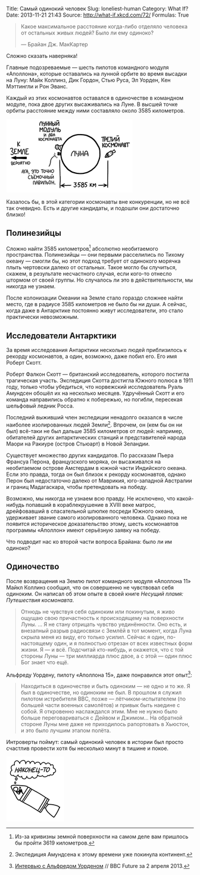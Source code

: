 Title: Самый одинокий человек
Slug: loneliest-human
Category: What If?
Date: 2013-11-21 21:43
Source: http://what-if.xkcd.com/72/
Formulas: True

> Какое максимальное расстояние когда-либо отделяло человека от остальных живых людей? Было ли ему одиноко?
>
> — Брайан Дж. МакКартер

Сложно сказать наверняка!

Главные подозреваемые — шесть пилотов командного модуля «Аполлона», которые оставались на лунной орбите во время высадки на Луну: Майк Коллинз, Дик Гордон, Стью Руса, Эл Уорден, Кен Мэттингли и Рон Эванс.

Каждый из этих космонавтов оставался в одиночестве в командном модуле, пока двое других высаживались на Луне. В высшей точке орбиты расстояние между ними составляло около 3585 километров.

![](/uploads/072-loneliest-human/lonely_apollo_ru_1.png "С другой стороны, человечество никогда не бывало дальше от этих болванов в скафандрах")

Казалось бы, в этой категории космонавты вне конкуренции, но не всё так очевидно. Есть и другие кандидаты, и подошли они достаточно близко!

## Полинезийцы

Сложно найти 3585 километров[^1] абсолютно необитаемого пространства. Полинезийцы — они первыми расселились по Тихому океану — смогли бы, но этот подход требует от одинокого морячка плыть чертовски далеко от остальных. Такое могло бы случиться, скажем, в результате несчастного случая, если кого-то отнесло штормом от своей группы. Но случалось ли это в действительности, мы никогда не узнаем.

После колонизации Океании на Земле стало гораздо сложнее найти место, где в радиусе 3585 километров не было бы ни души. А сейчас, когда даже в Антарктике постоянно живут исследователи, это стало практически невозможным.

## Исследователи Антарктики

За время исследования Антарктики несколько людей приблизилось к рекорду космонавтов, а один, возможно, даже побил его. Его имя Роберт Скотт.

Роберт Фалкон Скотт — британский исследователь, которого постигла трагическая участь. Экспедиция Скотта достигла Южного полюса в 1911 году, только чтобы убедиться, что норвежский исследователь Руаль Амундсен обошёл их на несколько месяцев. Удручённый Скотт и его команда направились обратно к побережью, но погибли, пересекая шельфовый ледник Росса.

Последний выживший член экспедиции ненадолго оказался в числе наиболее изолированных людей Земли[^2]. Впрочем, он (кем бы он ни был) всё-таки не был дальше 3585 километров от людей: например, обитателей других антарктических станций и представителей народа Маори на Ракиуре (остров Стьюарт) в Новой Зеландии.

Существует множество других кандидатов. По рассказам Пьера Франсуа Перона, французского моряка, он высаживался на необитаемом острове Амстердам в южной части Индийского океана. Если это правда, тогда он был близок к рекорду космонавтов, однако Перон был недостаточно далеко от Маврикия, юго-западной Австралии и границ Мадагаскара, чтобы претендовать на победу.

Возможно, мы никогда не узнаем всю правду. Не исключено, что какой-нибудь попавший в кораблекрушение в XVIII веке матрос, дрейфовавший в спасательной шлюпке посреди Южного океана, удерживает звание самого изолированного человека. Однако пока не появится историческое доказательство этому, шесть космонавтов программы «Аполлон» имеют серьёзную заявку на победу.

Что подводит нас ко второй части вопроса Брайана: было ли им одиноко?

## Одиночество

После возвращения на Землю пилот командного модуля «Аполлона 11» Майкл Коллинз сообщил, что он совершенно не чувствовал себя одиноким. Он написал об этом опыте в своей книге _Несущий пламя: Путешествия космонавта_.

> Отнюдь не чувствуя себя одиноким или покинутым, я живо ощущаю свою причастность к происходящему на поверхности Луны. … Я не стану отрицать чувство уединённости. Оно есть, и внезапный разрыв радиосвязи с Землёй в тот момент, когда Луна скрыла меня из виду, его только усилил.
> Сейчас я один, по-настоящему один, и я полностью отрезан от всех известных форм жизни. Я — и всё. Подсчитай кто-нибудь, и окажется, что с той стороны Луны — три миллиарда плюс двое, а с этой — один плюс Бог знает что ещё.

Альфреду Уордену, пилоту «Аполлона 15», даже понравился этот опыт[^3]:

> Находиться в одиночестве и быть одиноким — не одно и то же. Я был в одиночестве, но одиноким не был. В прошлом я служил пилотом истребителя ВВС, позже — лётчиком-испытателем (по большей части военных самолётов) и привык быть наедине с собой. Я откровенно наслаждался этим. Мне не нужно было больше переговариваться с Дейвом и Джимом… На обратной стороне Луны мне даже не приходилось рапортовать в Хьюстон, и это было лучшим этапом полёта.

Интроверты поймут: самый одинокий человек в истории был просто счастлив провести хотя бы несколько минут в тишине и покое.

![](/uploads/072-loneliest-human/lonely_finally_ru_1.png "")

[^1]: Из-за кривизны земной поверхности на самом деле вам пришлось бы пройти 3619 километров.
[^2]: Экспедиция Амундсена к этому времени уже покинула континент.
[^3]: [Интервью с Альфредом Уорденом](http://www.bbc.com/future/story/20130401-the-loneliest-human-being/1) // BBC Future за 2 апреля 2013.
